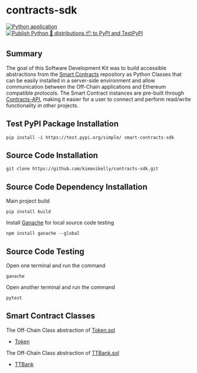 # contracts-sdk

[![Python application](https://github.com/kimanikelly/ttBank-sdk-python/actions/workflows/python-app.yml/badge.svg)](https://github.com/kimanikelly/ttBank-sdk-python/actions/workflows/python-app.yml)
[![Publish Python 🐍 distributions 📦 to PyPI and TestPyPI](https://github.com/kimanikelly/contracts-sdk/actions/workflows/python-publish.yml/badge.svg)](https://github.com/kimanikelly/contracts-sdk/actions/workflows/python-publish.yml)

## Summary

The goal of this Software Development Kit was to build accessible abstractions from the [Smart Contracts](https://github.com/kimanikelly/contracts) repository as Python Classes that can be easily installed in a server-side environment and allow communication between the Off-Chain applications and Ethereum compatible protocols. The Smart Contract instances are pre-built through [Contracts-API](https://github.com/kimanikelly/contracts-api), making it easier for a user to connect and perform read/write functionality in other projects.

## Test PyPI Package Installation

```
pip install -i https://test.pypi.org/simple/ smart-contracts-sdk
```

## Source Code Installation

```
git clone https://github.com/kimanikelly/contracts-sdk.git
```

## Source Code Dependency Installation

Main project build

```
pip install build
```

Install [Ganache](https://www.npmjs.com/package/ganache) for local source code testing

```
npm install ganache --global
```

## Source Code Testing

Open one terminal and run the command

```
ganache
```

Open another terminal and run the command

```
pytest
```

## Smart Contract Classes

The Off-Chain Class abstraction of [Token.sol](https://github.com/kimanikelly/contracts/blob/main/contracts/Token.sol)

- [Token](https://github.com/kimanikelly/contracts-sdk/blob/main/src/token_erc20.py)

The Off-Chain Class abstraction of [TTBank.sol](https://github.com/kimanikelly/contracts/blob/main/contracts/TTBank.sol)

- [TTBank](https://github.com/kimanikelly/contracts-sdk/blob/main/src/ttBank.py)
